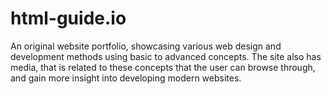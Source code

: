 # html-guide.io
An original website portfolio, showcasing various web design and development methods using basic to advanced concepts. The site also has media, that is related to these concepts that the user can browse through, and gain more insight into developing modern websites.

